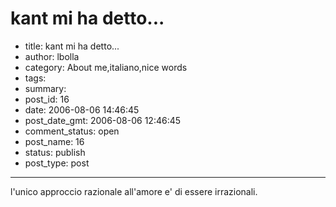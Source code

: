 # kant mi ha detto...

- title: kant mi ha detto...
- author: lbolla
- category: About me,italiano,nice words
- tags: 
- summary: 
- post_id: 16
- date: 2006-08-06 14:46:45
- post_date_gmt: 2006-08-06 12:46:45
- comment_status: open
- post_name: 16
- status: publish
- post_type: post

----------------

l'unico approccio razionale all'amore e' di essere irrazionali.